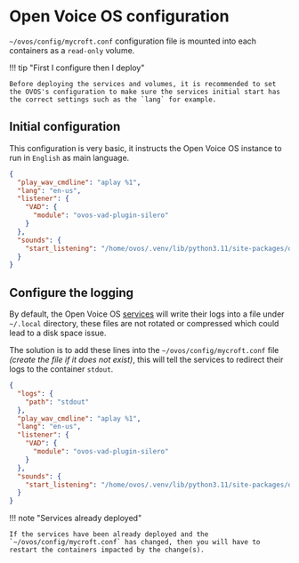 # Open Voice OS configuration

`~/ovos/config/mycroft.conf` configuration file is mounted into each containers as a `read-only` volume.

!!! tip "First I configure then I deploy"

    Before deploying the services and volumes, it is recommended to set the OVOS's configuration to make sure the services initial start has the correct settings such as the `lang` for example.

## Initial configuration

This configuration is very basic, it instructs the Open Voice OS instance to run in `English` as main language.

```json title="~/ovos/config/mycroft.conf"
{
  "play_wav_cmdline": "aplay %1",
  "lang": "en-us",
  "listener": {
    "VAD": {
      "module": "ovos-vad-plugin-silero"
    }
  },
  "sounds": {
    "start_listening": "/home/ovos/.venv/lib/python3.11/site-packages/ovos_dinkum_listener/res/snd/start_listening.wav"
  }
}
```

## Configure the logging

By default, the Open Voice OS [services](../../../about/glossary/components.md) will write their logs into a file under `~/.local` directory, these files are not rotated or compressed which could lead to a disk space issue.

The solution is to add these lines into the `~/ovos/config/mycroft.conf` file *(create the file if it does not exist)*, this will tell the services to redirect their logs to the container `stdout`.

```json title="~/ovos/config/mycroft.conf"
{
  "logs": {
    "path": "stdout"
  },
  "play_wav_cmdline": "aplay %1",
  "lang": "en-us",
  "listener": {
    "VAD": {
      "module": "ovos-vad-plugin-silero"
    }
  },
  "sounds": {
    "start_listening": "/home/ovos/.venv/lib/python3.11/site-packages/ovos_dinkum_listener/res/snd/start_listening.wav"
  }
}
```

!!! note "Services already deployed"

    If the services have been already deployed and the `~/ovos/config/mycroft.conf` has changed, then you will have to restart the containers impacted by the change(s).

